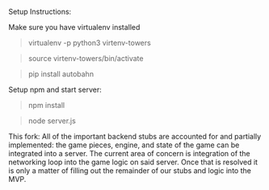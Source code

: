 Setup Instructions:

Make sure you have virtualenv installed

> virtualenv -p python3 virtenv-towers

> source virtenv-towers/bin/activate

> pip install autobahn

Setup npm and start server:

> npm install

> node server.js

This fork:
All of the important backend stubs are accounted for and partially implemented: the game pieces, engine, and state of the game can be integrated into a server. The current area of concern is integration of the networking loop into the game logic on said server. Once that is resolved it is only a matter of filling out the remainder of our stubs and logic into the MVP.
